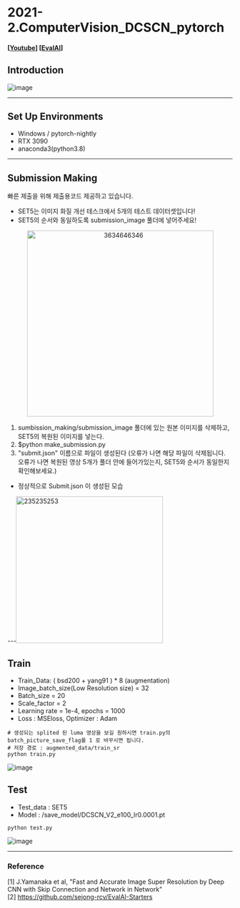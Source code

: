 # 2021-2.ComputerVision_DCSCN_pytorch
#### [[Youtube](https://youtu.be/OpgsHyngR_A)] [[EvalAI](http://203.250.148.129:3088/web/challenges/challenge-page/81/overview)]

## Introduction
![image](https://user-images.githubusercontent.com/11037567/137428754-da0497d6-4d09-4ef4-9ba3-0c753b4e9a2e.png)

---

## Set Up Environments
- Windows / pytorch-nightly
- RTX 3090 
- anaconda3(python3.8)

---

## Submission Making
빠른 제출을 위해 제출용코드 제공하고 있습니다.

- SET5는 이미지 화질 개선 테스크에서 5개의 테스트 데이터셋입니다!
- SET5의 순서와 동일하도록 submission_image 풀더에 넣어주세요!
<p align="center">
  <img width="417" alt="3634646346" src="https://user-images.githubusercontent.com/11037567/141294974-247af649-e3e8-4085-8cb4-a8efd2b459ef.png">
</p>

1. sumbission_making/submission_image 풀더에 있는 원본 이미지를 삭제하고, SET5의 복원된 이미지를 넣는다. 
2. $python make_submission.py 
3. "submit.json" 이름으로 파일이 생성된다 (오류가 나면 해당 파일이 삭제됩니다. 오류가 나면 복원된 영상 5개가 풀더 안에 들어가있는지, SET5와 순서가 동일한지 확인해보세요.)

- 정상적으로 Submit.json 이 생성된 모습
  
---<img width="329" alt="235235253" src="https://user-images.githubusercontent.com/11037567/141408883-78bc2324-aced-4ee5-bddc-57865e3117f6.PNG">


## Train
- Train_Data: ( bsd200 + yang91 ) * 8 (augmentation)
- Image_batch_size(Low Resolution size) = 32
- Batch_size = 20
- Scale_factor = 2
- Learning rate = 1e-4, epochs = 1000
- Loss : MSEloss, Optimizer : Adam
```shell
# 생성되는 splited 된 luma 영상을 보길 원하시면 train.py의 batch_picture_save_flag를 1 로 바꾸시면 됩니다.
# 저장 경로 : augmented_data/train_sr
python train.py
```
![image](https://user-images.githubusercontent.com/11037567/137428803-233efc3c-d790-4511-bb5e-47805b6fa31b.png)


## Test
- Test_data : SET5 
- Model : /save_model/DCSCN_V2_e100_lr0.0001.pt
```shell
python test.py
```
![image](https://user-images.githubusercontent.com/11037567/137428827-80f0f665-617d-48cf-b140-c6952f9cd1ed.png)
 
---

### Reference
[1] J.Yamanaka et al, "Fast and Accurate Image Super Resolution by Deep CNN with Skip Connection and Network in Network"  
[2] https://github.com/sejong-rcv/EvalAI-Starters  
